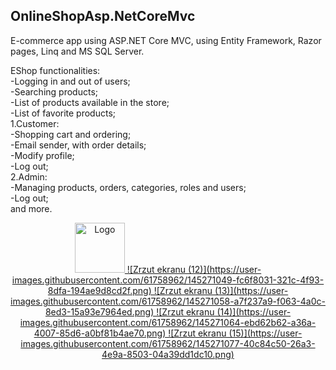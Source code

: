 ## OnlineShopAsp.NetCoreMvc
E-commerce app using ASP.NET Core MVC, using Entity Framework, Razor pages, Linq and MS SQL Server.

EShop functionalities: <br/>
-Logging in and out of users; <br/>
-Searching products; <br/>
-List of products available in the store; <br/>
-List of favorite products; <br/>
1.Customer: <br/>
-Shopping cart and ordering; <br/>
-Email sender, with order details; <br/>
-Modify profile; <br/>
-Log out; <br/>
2.Admin: <br/>
-Managing products, orders, categories, roles and users; <br/>
-Log out; <br/>
and more. <br/>

<div align="center">
  <a href="https://github.com/othneildrew/Best-README-Template">
    <img src="images/logo.png" alt="Logo" width="80" height="80">
    ![Zrzut ekranu (12)](https://user-images.githubusercontent.com/61758962/145271049-fc6f8031-321c-4f93-8dfa-194ae9d8cd2f.png)
![Zrzut ekranu (13)](https://user-images.githubusercontent.com/61758962/145271058-a7f237a9-f063-4a0c-8ed3-15a93e7964ed.png)
![Zrzut ekranu (14)](https://user-images.githubusercontent.com/61758962/145271064-ebd62b62-a36a-4007-85d6-a0bf81b4ae70.png)
![Zrzut ekranu (15)](https://user-images.githubusercontent.com/61758962/145271077-40c84c50-26a3-4e9a-8503-04a39dd1dc10.png)

  </a>
</div>
